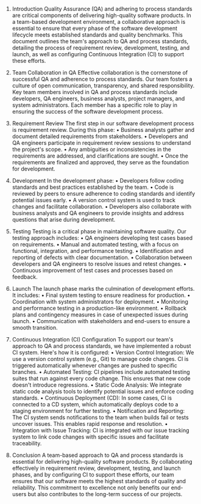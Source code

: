 1. Introduction
Quality Assurance (QA) and adhering to process standards are critical components of delivering high-quality software products. In a team-based development environment, a collaborative approach is essential to ensure that every phase of the software development lifecycle meets established standards and quality benchmarks. This document outlines the team's approach to QA and process standards, detailing the process of requirement review, development, testing, and launch, as well as configuring Continuous Integration (CI) to support these efforts.

2. Team Collaboration in QA
Effective collaboration is the cornerstone of successful QA and adherence to process standards. Our team fosters a culture of open communication, transparency, and shared responsibility. Key team members involved in QA and process standards include developers, QA engineers, business analysts, project managers, and system administrators. Each member has a specific role to play in ensuring the success of the software development process.

3. Requirement Review
The first step in our software development process is requirement review. During this phase:
•	Business analysts gather and document detailed requirements from stakeholders.
•	Developers and QA engineers participate in requirement review sessions to understand the project's scope.
•	Any ambiguities or inconsistencies in the requirements are addressed, and clarifications are sought.
•	Once the requirements are finalized and approved, they serve as the foundation for development.

4. Development
In the development phase:
•	Developers follow coding standards and best practices established by the team.
•	Code is reviewed by peers to ensure adherence to coding standards and identify potential issues early.
•	A version control system is used to track changes and facilitate collaboration.
•	Developers also collaborate with business analysts and QA engineers to provide insights and address questions that arise during development.

5. Testing
Testing is a critical phase in maintaining software quality. Our testing approach includes:
•	QA engineers developing test cases based on requirements.
•	Manual and automated testing, with a focus on functional, integration, and performance testing.
•	Identification and reporting of defects with clear documentation.
•	Collaboration between developers and QA engineers to resolve issues and retest changes.
•	Continuous improvement of test cases and processes based on feedback.

6. Launch
The launch phase marks the culmination of development efforts. It includes:
•	Final system testing to ensure readiness for production.
•	Coordination with system administrators for deployment.
•	Monitoring and performance testing in a production-like environment.
•	Rollback plans and contingency measures in case of unexpected issues during launch.
•	Communication with stakeholders and end-users to ensure a smooth transition.

7. Continuous Integration (CI) Configuration
To support our team's approach to QA and process standards, we have implemented a robust CI system. Here's how it is configured:
•	Version Control Integration: We use a version control system (e.g., Git) to manage code changes. CI is triggered automatically whenever changes are pushed to specific branches.
•	Automated Testing: CI pipelines include automated testing suites that run against every code change. This ensures that new code doesn't introduce regressions.
•	Static Code Analysis: We integrate static code analysis tools to identify potential issues and enforce coding standards.
•	Continuous Deployment (CD): In some cases, CI is connected to a CD system, which automatically deploys code to a staging environment for further testing.
•	Notification and Reporting: The CI system sends notifications to the team when builds fail or tests uncover issues. This enables rapid response and resolution.
•	Integration with Issue Tracking: CI is integrated with our issue tracking system to link code changes with specific issues and facilitate traceability.

8. Conclusion
A team-based approach to QA and process standards is essential for delivering high-quality software products. By collaborating effectively in requirement review, development, testing, and launch phases, and by configuring CI to support these efforts, our team ensures that our software meets the highest standards of quality and reliability. This commitment to excellence not only benefits our end-users but also contributes to the long-term success of our projects.
